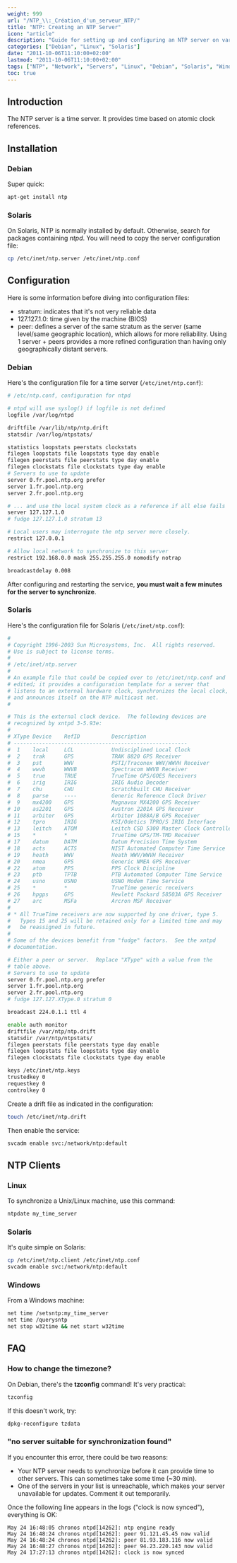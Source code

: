 ```yaml
---
weight: 999
url: "/NTP_\\:_Création_d'un_serveur_NTP/"
title: "NTP: Creating an NTP Server"
icon: "article"
description: "Guide for setting up and configuring an NTP server on various operating systems including Debian and Solaris."
categories: ["Debian", "Linux", "Solaris"]
date: "2011-10-06T11:10:00+02:00"
lastmod: "2011-10-06T11:10:00+02:00"
tags: ["NTP", "Network", "Servers", "Linux", "Debian", "Solaris", "Windows"]
toc: true
---
```


## Introduction

The NTP server is a time server. It provides time based on atomic clock references.

## Installation

### Debian

Super quick:

```bash
apt-get install ntp
```

### Solaris

On Solaris, NTP is normally installed by default. Otherwise, search for packages containing *ntpd*.
You will need to copy the server configuration file:

```bash
cp /etc/inet/ntp.server /etc/inet/ntp.conf
```

## Configuration

Here is some information before diving into configuration files:

* stratum: indicates that it's not very reliable data
* 127.127.1.0: time given by the machine (BIOS)
* peer: defines a server of the same stratum as the server (same level/same geographic location), which allows for more reliability. Using 1 server + peers provides a more refined configuration than having only geographically distant servers.

### Debian

Here's the configuration file for a time server (`/etc/inet/ntp.conf`):

```bash
# /etc/ntp.conf, configuration for ntpd

# ntpd will use syslog() if logfile is not defined
logfile /var/log/ntpd

driftfile /var/lib/ntp/ntp.drift
statsdir /var/log/ntpstats/

statistics loopstats peerstats clockstats
filegen loopstats file loopstats type day enable
filegen peerstats file peerstats type day enable
filegen clockstats file clockstats type day enable
# Servers to use to update
server 0.fr.pool.ntp.org prefer
server 1.fr.pool.ntp.org
server 2.fr.pool.ntp.org

# ... and use the local system clock as a reference if all else fails
server 127.127.1.0
# fudge 127.127.1.0 stratum 13

# Local users may interrogate the ntp server more closely.
restrict 127.0.0.1

# Allow local network to synchronize to this server
restrict 192.168.0.0 mask 255.255.255.0 nomodify notrap

broadcastdelay 0.008
```

After configuring and restarting the service, **you must wait a few minutes for the server to synchronize**.

### Solaris

Here's the configuration file for Solaris (`/etc/inet/ntp.conf`):

```bash
#
# Copyright 1996-2003 Sun Microsystems, Inc.  All rights reserved.
# Use is subject to license terms.
#
# /etc/inet/ntp.server
#
# An example file that could be copied over to /etc/inet/ntp.conf and
# edited; it provides a configuration template for a server that
# listens to an external hardware clock, synchronizes the local clock,
# and announces itself on the NTP multicast net.
#

# This is the external clock device.  The following devices are
# recognized by xntpd 3-5.93e:
#
# XType Device    RefID          Description
# -------------------------------------------------------
#  1    local     LCL            Undisciplined Local Clock
#  2    trak      GPS            TRAK 8820 GPS Receiver
#  3    pst       WWV            PSTI/Traconex WWV/WWVH Receiver
#  4    wwvb      WWVB           Spectracom WWVB Receiver
#  5    true      TRUE           TrueTime GPS/GOES Receivers
#  6    irig      IRIG           IRIG Audio Decoder
#  7    chu       CHU            Scratchbuilt CHU Receiver
#  8    parse     ----           Generic Reference Clock Driver
#  9    mx4200    GPS            Magnavox MX4200 GPS Receiver
# 10    as2201    GPS            Austron 2201A GPS Receiver
# 11    arbiter   GPS            Arbiter 1088A/B GPS Receiver
# 12    tpro      IRIG           KSI/Odetics TPRO/S IRIG Interface
# 13    leitch    ATOM           Leitch CSD 5300 Master Clock Controller
# 15    *         *              TrueTime GPS/TM-TMD Receiver
# 17    datum     DATM           Datum Precision Time System
# 18    acts      ACTS           NIST Automated Computer Time Service
# 19    heath     WWV            Heath WWV/WWVH Receiver
# 20    nmea      GPS            Generic NMEA GPS Receiver
# 22    atom      PPS            PPS Clock Discipline
# 23    ptb       TPTB           PTB Automated Computer Time Service
# 24    usno      USNO           USNO Modem Time Service
# 25    *         *              TrueTime generic receivers
# 26    hpgps     GPS            Hewlett Packard 58503A GPS Receiver
# 27    arc       MSFa           Arcron MSF Receiver
#
# * All TrueTime receivers are now supported by one driver, type 5.
#   Types 15 and 25 will be retained only for a limited time and may
#   be reassigned in future.
#
# Some of the devices benefit from "fudge" factors.  See the xntpd
# documentation.

# Either a peer or server.  Replace "XType" with a value from the
# table above.
# Servers to use to update
server 0.fr.pool.ntp.org prefer
server 1.fr.pool.ntp.org
server 2.fr.pool.ntp.org
# fudge 127.127.XType.0 stratum 0

broadcast 224.0.1.1 ttl 4

enable auth monitor
driftfile /var/ntp/ntp.drift
statsdir /var/ntp/ntpstats/
filegen peerstats file peerstats type day enable
filegen loopstats file loopstats type day enable
filegen clockstats file clockstats type day enable

keys /etc/inet/ntp.keys
trustedkey 0
requestkey 0
controlkey 0
```

Create a drift file as indicated in the configuration:

```bash
touch /etc/inet/ntp.drift
```

Then enable the service:

```bash
svcadm enable svc:/network/ntp:default
```

## NTP Clients

### Linux

To synchronize a Unix/Linux machine, use this command:

```bash
ntpdate my_time_server
```

### Solaris

It's quite simple on Solaris:

```bash
cp /etc/inet/ntp.client /etc/inet/ntp.conf
svcadm enable svc:/network/ntp:default
```

### Windows

From a Windows machine:

```bash
net time /setsntp:my_time_server
net time /querysntp
net stop w32time && net start w32time
```

## FAQ

### How to change the timezone?

On Debian, there's the **tzconfig** command! It's very practical:

```bash
tzconfig
```

If this doesn't work, try:

```bash
dpkg-reconfigure tzdata
```

### "no server suitable for synchronization found"

If you encounter this error, there could be two reasons:

* Your NTP server needs to synchronize before it can provide time to other servers. This can sometimes take some time (~30 min).
* One of the servers in your list is unreachable, which makes your server unavailable for updates. Comment it out temporarily.

Once the following line appears in the logs ("clock is now synced"), everything is OK:

```
May 24 16:48:05 chronos ntpd[14262]: ntp engine ready
May 24 16:48:24 chronos ntpd[14262]: peer 91.121.45.45 now valid
May 24 16:48:24 chronos ntpd[14262]: peer 81.93.183.116 now valid
May 24 16:48:27 chronos ntpd[14262]: peer 94.23.220.143 now valid
May 24 17:27:13 chronos ntpd[14262]: clock is now synced
```
